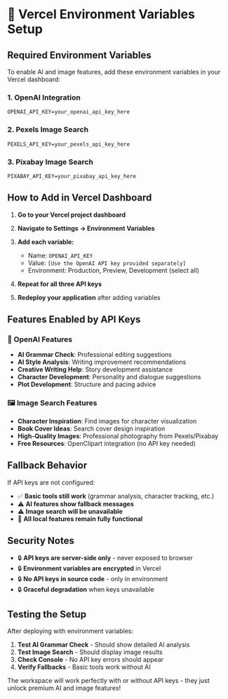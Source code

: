 # 🚀 Vercel Environment Variables Setup

## Required Environment Variables

To enable AI and image features, add these environment variables in your Vercel dashboard:

### 1. OpenAI Integration
```
OPENAI_API_KEY=your_openai_api_key_here
```

### 2. Pexels Image Search
```
PEXELS_API_KEY=your_pexels_api_key_here
```

### 3. Pixabay Image Search
```
PIXABAY_API_KEY=your_pixabay_api_key_here
```

## How to Add in Vercel Dashboard

1. **Go to your Vercel project dashboard**
2. **Navigate to Settings → Environment Variables**
3. **Add each variable:**
   - Name: `OPENAI_API_KEY`
   - Value: `[Use the OpenAI API key provided separately]`
   - Environment: Production, Preview, Development (select all)

4. **Repeat for all three API keys**

5. **Redeploy your application** after adding variables

## Features Enabled by API Keys

### 🤖 OpenAI Features
- **AI Grammar Check**: Professional editing suggestions
- **AI Style Analysis**: Writing improvement recommendations  
- **Creative Writing Help**: Story development assistance
- **Character Development**: Personality and dialogue suggestions
- **Plot Development**: Structure and pacing advice

### 🖼️ Image Search Features
- **Character Inspiration**: Find images for character visualization
- **Book Cover Ideas**: Search cover design inspiration
- **High-Quality Images**: Professional photography from Pexels/Pixabay
- **Free Resources**: OpenClipart integration (no API key needed)

## Fallback Behavior

If API keys are not configured:
- ✅ **Basic tools still work** (grammar analysis, character tracking, etc.)
- ⚠️ **AI features show fallback messages**
- ⚠️ **Image search will be unavailable**
- 🔄 **All local features remain fully functional**

## Security Notes

- 🔒 **API keys are server-side only** - never exposed to browser
- 🔒 **Environment variables are encrypted** in Vercel
- 🔒 **No API keys in source code** - only in environment
- 🔒 **Graceful degradation** when keys unavailable

## Testing the Setup

After deploying with environment variables:

1. **Test AI Grammar Check** - Should show detailed AI analysis
2. **Test Image Search** - Should display image results
3. **Check Console** - No API key errors should appear
4. **Verify Fallbacks** - Basic tools work without AI

The workspace will work perfectly with or without API keys - they just unlock premium AI and image features!
